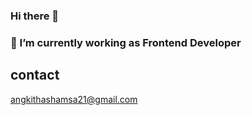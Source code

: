 ### Hi there 👋
### 💬 I’m currently working as Frontend Developer

## contact
[angkithashamsa21@gmail.com](angkithashamsa21@gmail.com)


<!--
**AngkitHashamsa/AngkitHashamsa** is a ✨ _special_ ✨ repository because its `README.md` (this file) appears on your GitHub profile.
[![AngkitHashamsa's GitHub stats](https://github-readme-stats.vercel.app/api?username=AngkitHashamsa)](https://github.com/AngkitHashamsa/github-readme-stats)

Here are some ideas to get you started:

- 🔭 I’m currently working on ...
- 🌱 I’m currently learning React js
 

- 💬 Ask me about ...
- 📫 How to reach me: ...
- 😄 Pronouns: ...
- ⚡ Fun fact: ...
-->
